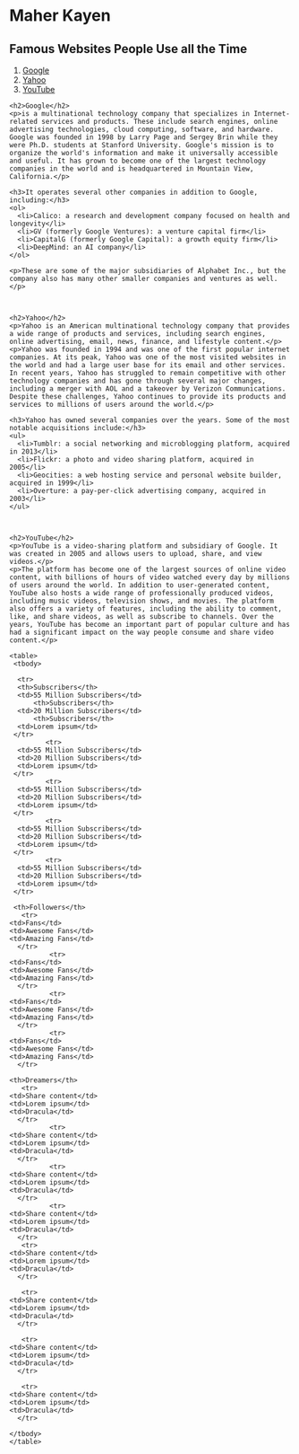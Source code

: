 <!DOCTYPE html>
<html lang="en">
  <head>
    <meta charset="utf-8" />
    <title>JMM640 - 1st Project</title>
  </head>

  <body>
    <h1>Maher Kayen</h1>
    <h2>Famous Websites People Use all the Time</h2>
      <ol>
      <li><a href="https://google.com">Google</a></li>
      <li><a href="https://yahoo.com">Yahoo</a></li>
      <li><a href="https://youtube.com">YouTube</a></li>
      </ol>
    
   
    <h2>Google</h2>
    <p>is a multinational technology company that specializes in Internet-related services and products. These include search engines, online advertising technologies, cloud computing, software, and hardware. Google was founded in 1998 by Larry Page and Sergey Brin while they were Ph.D. students at Stanford University. Google's mission is to organize the world's information and make it universally accessible and useful. It has grown to become one of the largest technology companies in the world and is headquartered in Mountain View, California.</p>
   
    <h3>It operates several other companies in addition to Google, including:</h3>
    <ol>
      <li>Calico: a research and development company focused on health and longevity</li>
      <li>GV (formerly Google Ventures): a venture capital firm</li>
      <li>CapitalG (formerly Google Capital): a growth equity firm</li>
      <li>DeepMind: an AI company</li>
    </ol>

    <p>These are some of the major subsidiaries of Alphabet Inc., but the company also has many other smaller companies and ventures as well.</p>

   
    
    <h2>Yahoo</h2>
    <p>Yahoo is an American multinational technology company that provides a wide range of products and services, including search engines, online advertising, email, news, finance, and lifestyle content.</p>
    <p>Yahoo was founded in 1994 and was one of the first popular internet companies. At its peak, Yahoo was one of the most visited websites in the world and had a large user base for its email and other services. In recent years, Yahoo has struggled to remain competitive with other technology companies and has gone through several major changes, including a merger with AOL and a takeover by Verizon Communications. Despite these challenges, Yahoo continues to provide its products and services to millions of users around the world.</p>
   
    <h3>Yahoo has owned several companies over the years. Some of the most notable acquisitions include:</h3>
    <ul>
      <li>Tumblr: a social networking and microblogging platform, acquired in 2013</li>
      <li>Flickr: a photo and video sharing platform, acquired in 2005</li>
      <li>Geocities: a web hosting service and personal website builder, acquired in 1999</li>
      <li>Overture: a pay-per-click advertising company, acquired in 2003</li>
    </ul>



    <h2>YouTube</h2>
    <p>YouTube is a video-sharing platform and subsidiary of Google. It was created in 2005 and allows users to upload, share, and view videos.</p>
    <p>The platform has become one of the largest sources of online video content, with billions of hours of video watched every day by millions of users around the world. In addition to user-generated content, YouTube also hosts a wide range of professionally produced videos, including music videos, television shows, and movies. The platform also offers a variety of features, including the ability to comment, like, and share videos, as well as subscribe to channels. Over the years, YouTube has become an important part of popular culture and has had a significant impact on the way people consume and share video content.</p>
   
    <table>
     <tbody>
   
      <tr>
      <th>Subscribers</th>
      <td>55 Million Subscribers</td>
          <th>Subscribers</th>
      <td>20 Million Subscribers</td>
          <th>Subscribers</th>
      <td>Lorem ipsum</td>
     </tr>
             <tr>
      <td>55 Million Subscribers</td>
      <td>20 Million Subscribers</td>
      <td>Lorem ipsum</td>
     </tr>
             <tr>
      <td>55 Million Subscribers</td>
      <td>20 Million Subscribers</td>
      <td>Lorem ipsum</td>
     </tr>
             <tr>
      <td>55 Million Subscribers</td>
      <td>20 Million Subscribers</td>
      <td>Lorem ipsum</td>
     </tr>
             <tr>
      <td>55 Million Subscribers</td>
      <td>20 Million Subscribers</td>
      <td>Lorem ipsum</td>
     </tr>
       
     <th>Followers</th>
       <tr>
    <td>Fans</td>
    <td>Awesome Fans</td>
    <td>Amazing Fans</td>
      </tr>
              <tr>
    <td>Fans</td>
    <td>Awesome Fans</td>
    <td>Amazing Fans</td>
      </tr>
              <tr>
    <td>Fans</td>
    <td>Awesome Fans</td>
    <td>Amazing Fans</td>
      </tr>
              <tr>
    <td>Fans</td>
    <td>Awesome Fans</td>
    <td>Amazing Fans</td>
      </tr>
       
    <th>Dreamers</th>
       <tr>
    <td>Share content</td>
    <td>Lorem ipsum</td>
    <td>Dracula</td>
      </tr>
              <tr>
    <td>Share content</td>
    <td>Lorem ipsum</td>
    <td>Dracula</td>
      </tr>
              <tr>
    <td>Share content</td>
    <td>Lorem ipsum</td>
    <td>Dracula</td>
      </tr>
              <tr>
    <td>Share content</td>
    <td>Lorem ipsum</td>
    <td>Dracula</td>
      </tr>
       <tr>
    <td>Share content</td>
    <td>Lorem ipsum</td>
    <td>Dracula</td>
      </tr>
       
       <tr>
    <td>Share content</td>
    <td>Lorem ipsum</td>
    <td>Dracula</td>
      </tr>
       
       <tr>
    <td>Share content</td>
    <td>Lorem ipsum</td>
    <td>Dracula</td>
      </tr>
       
       <tr>
    <td>Share content</td>
    <td>Lorem ipsum</td>
    <td>Dracula</td>
      </tr>
       
    </tbody>
    </table>
    

  </body>
</html>
